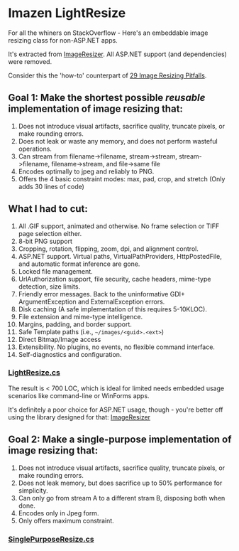 Imazen LightResize
===========

For all the whiners on StackOverflow - Here's an embeddable image resizing class for non-ASP.NET apps.

It's extracted from [ImageResizer](http://imageresizing.net). All ASP.NET support (and dependencies) were removed. 

Consider this the 'how-to' counterpart of [29 Image Resizing Pitfalls](http://nathanaeljones.com/163/20-image-resizing-pitfalls/).

## Goal 1: Make the shortest possible *reusable* implementation of image resizing that:

1. Does not introduce visual artifacts, sacrifice quality, truncate pixels, or make rounding errors.
2. Does not leak or waste any memory, and does not perform wasteful operations.
3. Can stream from filename->filename, stream->stream, stream->filename, filename->stream, and file->same file
4. Encodes optimally to jpeg and reliably to PNG.
5. Offers the 4 basic constraint modes: max, pad, crop, and stretch (Only adds 30 lines of code)

## What I had to cut:

1. All .GIF support, animated and otherwise. No frame selection or TIFF page selection either.
2. 8-bit PNG support
3. Cropping, rotation, flipping, zoom, dpi, and alignment control.
4. ASP.NET support. Virtual paths, VirtualPathProviders, HttpPostedFile, and automatic format inference are gone. 
5. Locked file management.
5. UrlAuthorization support, file security, cache headers, mime-type detection, size limits.
5. Friendly error messages. Back to the uninformative GDI+ ArgumentException and ExternalException errors.
6. Disk caching (A safe implementation of this requires 5-10KLOC).
7. File extension and mime-type intelligence.
8. Margins, padding, and border support.
9. Safe Template paths (i.e., `~/images/<guid>.<ext>`)
10. Direct Bitmap/Image access
11. Extensibility. No plugins, no events, no flexible command interface.
12. Self-diagnostics and configuration. 

### [LightResize.cs](https://github.com/imazen/lightresize/blob/master/Imazen.LightResize/LightResize.cs)

The result is < 700 LOC, which is ideal for limited needs embedded usage scenarios like command-line or WinForms apps. 

It's definitely a poor choice for ASP.NET usage, though - you're better off using the library designed for that: [ImageResizer](http://imageresizing.net/)

## Goal 2: Make a single-purpose implementation of image resizing that:

1. Does not introduce visual artifacts, sacrifice quality, truncate pixels, or make rounding errors.
2. Does not leak memory, but does sacrifice up to 50% performance for simplicity.
3. Can only go from stream A to a different stram B, disposing both when done.
4. Encodes only in Jpeg form.
5. Only offers maximum constraint.

### [SinglePurposeResize.cs](https://github.com/imazen/lightresize/blob/master/Imazen.LightResize/SinglePurposeResize.cs)
